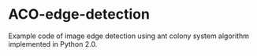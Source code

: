 # ACO-edge-detection

Example code of image edge detection using ant colony system algorithm implemented in Python 2.0.
